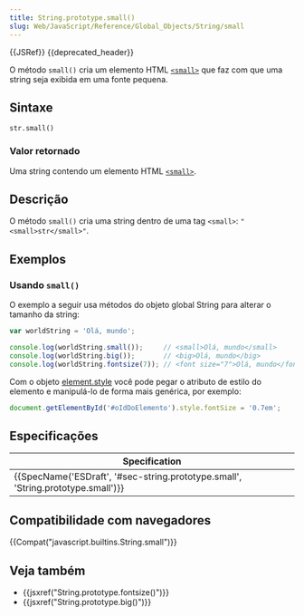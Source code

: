 ```yaml
---
title: String.prototype.small()
slug: Web/JavaScript/Reference/Global_Objects/String/small
---
```

{{JSRef}} {{deprecated_header}}

O método `small()` cria um elemento HTML [`<small>`](/pt-BR/docs/Web/HTML/Element/small) que faz com que uma string seja exibida em uma fonte pequena.

## Sintaxe

```
str.small()
```

### Valor retornado

Uma string contendo um elemento HTML [`<small>`](/pt-BR/docs/Web/HTML/Element/small).

## Descrição

O método `small()` cria uma string dentro de uma tag `<small>`: `"<small>str</small>"`.

## Exemplos

### Usando `small()`

O exemplo a seguir usa métodos do objeto global String para alterar o tamanho da string:

```js
var worldString = 'Olá, mundo';

console.log(worldString.small());     // <small>Olá, mundo</small>
console.log(worldString.big());       // <big>Olá, mundo</big>
console.log(worldString.fontsize(7)); // <font size="7">Olá, mundo</fontsize>
```

Com o objeto [element.style](/pt-BR/docs/Web/API/ElementCSSInlineStyle/style) você pode pegar o atributo de estilo do elemento e manipulá-lo de forma mais genérica, por exemplo:

```js
document.getElementById('#oIdDoElemento').style.fontSize = '0.7em';
```

## Especificações

| Specification                                                                                                |
| ------------------------------------------------------------------------------------------------------------ |
| {{SpecName('ESDraft', '#sec-string.prototype.small', 'String.prototype.small')}} |

## Compatibilidade com navegadores

{{Compat("javascript.builtins.String.small")}}

## Veja também

- {{jsxref("String.prototype.fontsize()")}}
- {{jsxref("String.prototype.big()")}}
